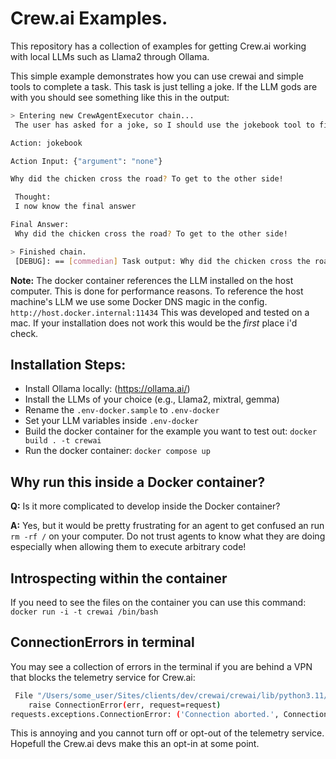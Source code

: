 # Crew.ai Examples.

This repository has a collection of examples for getting Crew.ai working with local LLMs such as Llama2 through Ollama.

This simple example demonstrates how you can use crewai and simple tools to complete a task. This task is just telling a joke. If the LLM gods are with you should see something like this in the output:

```bash
> Entering new CrewAgentExecutor chain...
 The user has asked for a joke, so I should use the jokebook tool to find one.

Action: jokebook

Action Input: {"argument": "none"} 

Why did the chicken cross the road? To get to the other side!

 Thought:
 I now know the final answer

Final Answer:
 Why did the chicken cross the road? To get to the other side!

> Finished chain.
 [DEBUG]: == [commedian] Task output: Why did the chicken cross the road? To get to the other side!
```

**Note:** The docker container references the LLM installed on the host computer. This is done for performance reasons.
To reference the host machine's LLM we use some Docker DNS magic in the config. `http://host.docker.internal:11434` 
This was developed and tested on a mac. If your installation does not work this would be the _first_ place i'd check.

## Installation Steps:

* Install Ollama locally: (https://ollama.ai/)
* Install the LLMs of your choice (e.g., Llama2, mixtral, gemma)
* Rename the `.env-docker.sample` to `.env-docker`
* Set your LLM variables inside `.env-docker`
* Build the docker container for the example you want to test out: `docker build . -t crewai`
* Run the docker container: `docker compose up`


## Why run this inside a Docker container?
**Q:** Is it more complicated to develop inside the Docker container?

**A:** Yes, but it would be pretty frustrating for an agent to get confused an run `rm -rf /` on your computer. Do not trust agents to know what they are doing especially when allowing them to execute arbitrary code! 

## Introspecting within the container
If you need to see the files on the container you can use this command: `docker run -i -t crewai /bin/bash`

## ConnectionErrors in terminal
You may see a collection of errors in the terminal if you are behind a VPN that blocks the telemetry service for Crew.ai:
```bash
 File "/Users/some_user/Sites/clients/dev/crewai/crewai/lib/python3.11/site-packages/requests/adapters.py", line 501, in send
    raise ConnectionError(err, request=request)
requests.exceptions.ConnectionError: ('Connection aborted.', ConnectionResetError(54, 'Connection reset by peer'))
```
This is annoying and you cannot turn off or opt-out of the telemetry service. Hopefull the Crew.ai devs make this an opt-in at some point.
